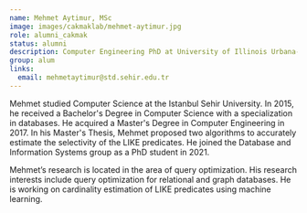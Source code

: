 ```yaml
---
name: Mehmet Aytimur, MSc
image: images/cakmaklab/mehmet-aytimur.jpg
role: alumni_cakmak
status: alumni
description: Computer Engineering PhD at University of Illinois Urbana-Champaign, IL
group: alum
links:
  email: mehmetaytimur@std.sehir.edu.tr
---
```


Mehmet studied Computer Science at the Istanbul Sehir University.  In 2015,  he received a Bachelor's Degree in Computer Science with a specialization in databases. He acquired a Master's Degree in Computer Engineering in 2017. In his Master's Thesis, Mehmet proposed two algorithms to accurately estimate the selectivity of the LIKE predicates. He joined the Database and Information Systems group as a PhD student in 2021.

Mehmet’s research is located in the area of query optimization. His research interests include query optimization for relational and graph databases. He is working on cardinality estimation of LIKE predicates using machine learning.
